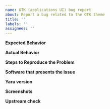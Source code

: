 ```yaml
---
name: GTK (applications UI) bug report
about: Report a bug related to the GTK theme
title: ''
labels: ''
assignees: ''
---
```


<!--
Thank you for contributing to Yaru, the Ubuntu's default theme made by the Community.
If you found a bug please consider to fill below information, this will help us to understand the problem and we don't bother you with other questions :)

(NOTE: you can remove all the text inside comment quotes)
-->

<!--===================
     World 2 - Stage 1
    ===================-->

<!-- Thank you for taking the time of write this bug report, these are the minimum info we need: -->

**Expected Behavior**

<!-- (What you were trying to do)-->

**Actual Behavior**

<!-- (What happened instead)-->

**Steps to Reproduce the Problem**

<!--
1. Go to '...'
2. Click on '....'
3. Scroll down to '....'
4. See problem
-->

**Software that presents the issue**

<!--
- Name: [e.g. Nautilus]
- Version: (generally run `$ appname --version`) [e.g. 3.36.3]
- OS version: (run `$ lsb_release -a`) [e.g. Ubuntu 20.04.1]
-->

**Yaru version**

<!--
Please report the Yaru version in your system using one of the following commands:

* If you just use the default Ubuntu session

    `$ apt show yaru-theme-gtk`

* If you installed from the sources, go the Yaru folder and copy the output of the following terminal command instead

    `$ git describe`
-->

<!--===================
     World 2 - Stage 2
    ===================-->

<!-- Do you really want to help us? Please also do these additional things: -->

**Screenshots**

<!-- (Insert here some screenshots to help explain better your problem) -->

**Upstream check**

<!--
Please also check if the problem also occurs with the Adwaita upstream theme. Change the Gtk theme by running the following command:

    `$ gsettings set org.gnome.desktop.interface gtk-theme Adwaita`

Then check if the problem is still there.
-->

<!--==================================
     World 2 - 🔥 🏰 Boss stage 🏰 🔥
    ==================================-->

<!--
Do you know how to fix that problem? Maybe could you create a PR!
To begin this quest, please firstly have a look to the Contributing doc file: https://github.com/ubuntu/yaru/blob/master/CONTRIBUTING.md
-->

<!-- Thanks a lot! -->
